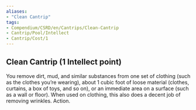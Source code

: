 ```yaml
---
aliases:
- "Clean Cantrip"
tags:
- Compendium/CSRD/en/Cantrips/Clean-Cantrip 
- Cantrip/Pool/Intellect
- Cantrip/Cost/1
---
```


## Clean Cantrip (1 Intellect point)
You remove dirt, mud, and similar substances from one set of clothing (such as the clothes you’re wearing), about 1 cubic foot of loose material (clothes, curtains, a box of toys, and so on), or an immediate area on a surface (such as a wall or floor). When used on clothing, this also does a decent job of removing wrinkles. Action. 

